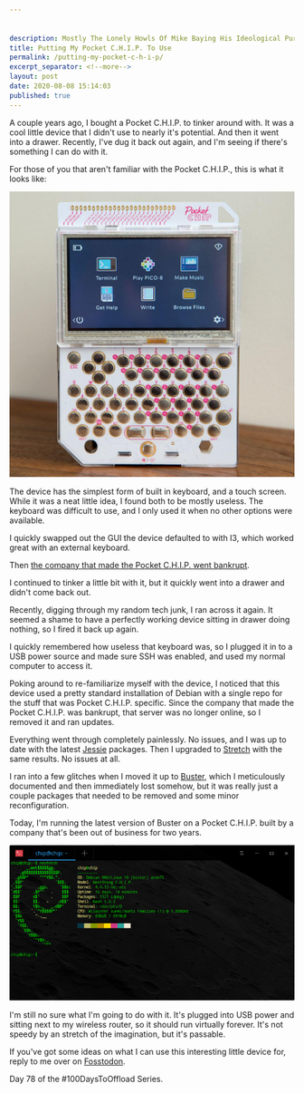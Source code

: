 ```yaml
---


description: Mostly The Lonely Howls Of Mike Baying His Ideological Purity At The Moon
title: Putting My Pocket C.H.I.P. To Use
permalink: /putting-my-pocket-c-h-i-p/
excerpt_separator: <!--more-->
layout: post
date: 2020-08-08 15:14:03
published: true
---
```


A couple years ago, I bought a Pocket C.H.I.P. to tinker around with. It was a cool little device that I didn't use to nearly it's potential. And then it went into a drawer. Recently, I've dug it back out again, and I'm seeing if there's something I can do with it.

<!--more-->

For those of you that aren't familiar with the Pocket C.H.I.P., this is what it looks like:

![](/assets/images/jNN4Fl1.jpg)

The device has the simplest form of built in keyboard, and a touch screen. While it was a neat little idea, I found both to be mostly useless. The keyboard was difficult to use, and I only used it when no other options were available. 

I quickly swapped out the GUI the device defaulted to with I3, which worked great with an external keyboard. 

Then [the company that made the Pocket C.H.I.P. went bankrupt](https://en.wikipedia.org/wiki/CHIP_(computer)#Next_Thing_Co._Insolvency).

I continued to tinker a little bit with it, but it quickly went into a drawer and didn't come back out.

Recently, digging through my random tech junk, I ran across it again. It seemed a shame to have a perfectly working device sitting in drawer doing nothing, so I fired it back up again. 

I quickly remembered how useless that keyboard was, so I plugged it in to a USB power source and made sure SSH was enabled, and used my normal computer to access it. 

Poking around to re-familiarize myself with the device, I noticed that this device used a pretty standard installation of Debian with a single repo for the stuff that was Pocket C.H.I.P. specific. Since the company that made the Pocket C.H.I.P. was bankrupt, that server was no longer online, so I removed it and ran updates.

Everything went through completely painlessly. No issues, and I was up to date with the latest [Jessie](https://wiki.debian.org/DebianJessie) packages. Then I upgraded to [Stretch](https://wiki.debian.org/DebianStretch) with the same results. No issues at all.

I ran into a few glitches when I moved it up to [Buster](https://wiki.debian.org/DebianBuster), which I meticulously documented and then immediately lost somehow, but it was really just a couple packages that needed to be removed and some minor reconfiguration.

Today, I'm running the latest version of Buster on a Pocket C.H.I.P. built by a company that's been out of business for two years. 

![](/assets/images/bn6c4OO.png)

I'm still no sure what I'm going to do with it. It's plugged into USB power and sitting next to my wireless router, so it should run virtually forever. It's not speedy by an stretch of the imagination, but it's passable. 

If you've got some ideas on what I can use this interesting little device for, reply to me over on [Fosstodon](https://fosstodon.org/@mike/).

Day 78 of the #100DaysToOffload Series.
